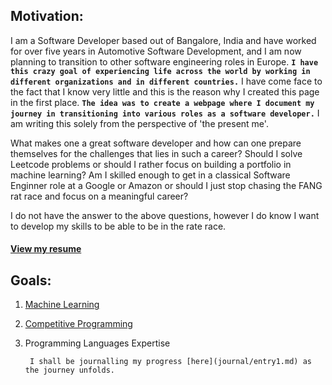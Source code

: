 ## Motivation:
I am a Software Developer based out of Bangalore, India and have worked for over five years in Automotive Software Development, and I am now planning to transition to other software engineering roles in Europe. **```I have this crazy goal of experiencing life across the world by working in different organizations and in different countries.```** I have come face to the fact that I know very little and this is the reason why I created this page in the first place. **```The idea was to create a webpage where I document my journey in transitioning into various roles as a software developer.```** I am writing this solely from the perspective of 'the present me'.

What makes one a great software developer and how can one prepare themselves for the challenges that lies in such a career? Should I solve Leetcode problems or should I rather focus on building a portfolio in machine learning? Am I skilled enough to get in a classical Software Enginner role at a Google or Amazon or should I just stop chasing the FANG rat race and focus on a meaningful career? 

I do not have the answer to the above questions, however I do know I want to develop my skills to be able to be in the rate race.
#### [View my resume](Ishan_RoyChowdhury.pdf)

## Goals:
1. [Machine Learning](https://github.com/IshanRoyChowdhury/MachineLearning)
2. [Competitive Programming](https://github.com/IshanRoyChowdhury/Data-Structure-and-Algorithms)
3. Programming Languages Expertise

   ``` I shall be journalling my progress [here](journal/entry1.md) as the journey unfolds.```







